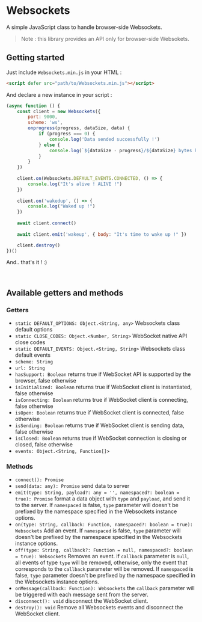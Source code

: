 # Websockets

A simple JavaScript class to handle browser-side Websockets.

> Note : this library provides an API only for browser-side Websokets.

## Getting started

Just include `Websockets.min.js` in your HTML :
```html
<script defer src="path/to/Websockets.min.js"></script>
```

And declare a new instance in your script :
```javascript
(async function () {
    const client = new Websockets({
        port: 9000,
        scheme: 'ws',
        onprogress(progress, dataSize, data) {
            if (progress === 0) {
                console.log('Data sended successfully !')
            } else {
                console.log(`${dataSize - progress}/${dataSize} bytes have been sent.`)
            }
        }
    })
    
    client.on(Websockets.DEFAULT_EVENTS.CONNECTED, () => {
        console.log("It's alive ! ALIVE !")
    })
    
    client.on('wakedup', () => {
        console.log("Waked up !")
    })
    
    await client.connect()
    
    await client.emit('wakeup', { body: "It's time to wake up !" })

    client.destroy()
})()
```

And.. that's it ! :) 

<br>

## Available getters and methods
### Getters
* `static DEFAULT_OPTIONS: Object.<String, any>` Websockets class default options
* `static CLOSE_CODES: Object.<Number, String>` WebSocket native API close codes
* `static DEFAULT_EVENTS: Object.<String, String>` Websockets class default events
* `scheme: String`
* `url: String`
* `hasSupport: Boolean` returns true if WebSocket API is supported by the browser, false otherwise
* `isInitialized: Boolean` returns true if WebSocket client is instantiated, false otherwise
* `isConnecting: Boolean` returns true if WebSocket client is connecting, false otherwise
* `isOpen: Boolean` returns true if WebSocket client is connected, false otherwise
* `isSending: Boolean` returns true if WebSocket client is sending data, false otherwise
* `isClosed: Boolean` returns true if WebSocket connection is closing or closed, false otherwise
* `events: Object.<String, Function[]>`

### Methods
* `connect(): Promise`
* `send(data: any): Promise` send data to server
* `emit(type: String, payload?: any = '', namespaced?: boolean = true): Promise` format a data object with `type` and `payload`, and send it to the server. If `namespaced` is false, `type` parameter will doesn't be prefixed by the namespace specified in the Websockets instance options.
* `on(type: String, callback: Function, namespaced?: boolean = true): Websockets` Add an event. If `namespaced` is false, `type` parameter will doesn't be prefixed by the namespace specified in the Websockets instance options.
* `off(type: String, callback?: Function = null, namespaced?: boolean = true): Websockets` Removes an event. if `callback` parameter is `null`, all events of type `type` will be removed, otherwise, only the event that corresponds to the `callback` parameter will be removed. If `namespaced` is false, `type` parameter doesn't be prefixed by the namespace specified in the Websockets instance options.
* `onMessage(callback: Function): Websockets` the `callback` parameter will be triggered with each message sent from the server.
* `disconnect(): void` disconnect the WebSocket client.
* `destroy(): void` Remove all Websockets events and disconnect the WebSocket client.
